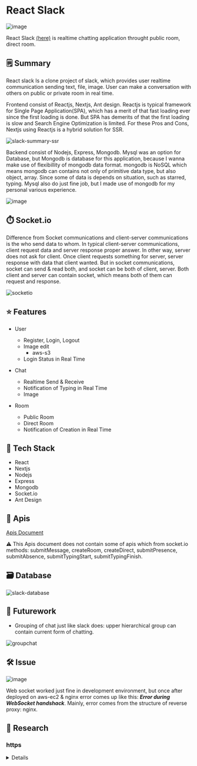 # React Slack

![image](https://user-images.githubusercontent.com/44011462/107928529-c9320c80-6fbb-11eb-8dc6-efeb15ad0475.png)

React Slack [(here)](http://slack.shinywaterjeong.com) is realtime chatting application throught public room, direct room.

## 🗒️ Summary
React slack ls a clone project of slack, which provides user realtime communication sending text, file, image. User can make a conversation with others on public or private room in real time.

Frontend consist of Reactjs, Nextjs, Ant design. Reactjs is typical framework for Single Page Application(SPA), which has a merit of that fast loading ever since the first loading is done. But SPA has demerits of that the first loading is slow and Search Engine Optimization is limited.
For these Pros and Cons, Nextjs using Reactjs is a hybrid solution for SSR.

![slack-summary-ssr](https://user-images.githubusercontent.com/44011462/107926512-27112500-6fb9-11eb-8b9a-b18ee00cf81b.png)

Backend consist of Nodejs, Express, Mongodb. Mysql was an option for Database, but Mongodb is database for this application, because I wanna make use of flexibillity of mongodb data format. mongodb is NoSQL which means mongodb can contains not only of primitive data type, but also object, array. Since some of data is depends on situation, such as starred, typing. Mysql also do just fine job, but I made use of mongodb for my personal various experience.

![image](https://user-images.githubusercontent.com/44011462/107928663-f5e62400-6fbb-11eb-869a-ae20367f7ce2.png)


## ⏱️ Socket.io

Difference from Socket communications and client-server communications is the who send data to whom. In typical client-server communications, client request data and server response proper answer. In other way, server does not ask for client. Once client requests something for server, server response with data that client wanted. But in socket communications, socket can send & read both, and socket can be both of client, server. Both client and server can contain socket, which means both of them can request and response. 

![socketio](https://user-images.githubusercontent.com/44011462/107924148-d946ed80-6fb5-11eb-86a4-ae64524c0e4e.png)


## ⭐ Features

- User
  - Register, Login, Logout
  - Image edit
    - aws-s3
  - Login Status in Real Time

- Chat 
  - Realtime Send & Receive
  - Notification of Typing in Real Time
  - Image

- Room
  - Public Room
  - Direct Room
  - Notification of Creation in Real Time 
  
## 🔧 Tech Stack
- React
- Nextjs
- Nodejs
- Express
- Mongodb
- Socket.io
- Ant Design

## 📶 Apis

[Apis Document](https://slack.api.shinywaterjeong.com/api-docs/)

⚠️ This Apis document does not contain some of apis which from socket.io methods: submitMessage, createRoom, createDirect, submitPresence, submitAbsence, submitTypingStart, submitTypingFinish.

## 🗃️ Database

![slack-database](https://user-images.githubusercontent.com/44011462/107945540-24232e00-6fd3-11eb-96e3-7ded55784585.png)

## 🚧 Futurework

- Grouping of chat just like slack does: upper hierarchical group can contain current form of chatting.

![groupchat](https://user-images.githubusercontent.com/44011462/108012653-3e015700-704d-11eb-9664-bb5e8e6dc9fc.png)

## 🛠️ Issue

![image](https://user-images.githubusercontent.com/44011462/108018398-f84b8b00-705a-11eb-9ba8-e7a5ee03f98c.png)

Web socket worked just fine in development environment, but once after deployed on aws-ec2 & nginx error comes up like this: ***Error during WebSocket handshack***. Mainly, error comes from the structure of reverse proxy: nginx. 

## 🏫 Research

### https

<details>

#### nginx 

![nginx](https://user-images.githubusercontent.com/44011462/106407535-a3671c80-647f-11eb-97c7-72cc5fb66743.png)

##### ssl certification
```bash
$ sudo apt-get install nginx
$ sudo su
$ vim /etc/nginx/nginx.conf
# {
#   ...
#   server {
#     server_name slack.api.shinywaterjeong.com
#     listen 80;
#     location / {
#       proxy_set_header HOST $host;
#       proxy_pass http://localhost:3065;
#       proxy_redirect off;
#       # setting for websocket
#       proxy_http_version 1.1;
#       proxy_set_header Upgrade $http_upgrade;
#       proxy_set_header Connection "upgrade";
#     }
#   }
#   ...
# }
$ exit
$ sudo lsof -i tcp:80
  # port 80 should be idle
$ sudo apt install snapd
$ sudo snap install core; sudo snap refresh core
$ sudo snap install --classic certbot
$ sudo certbot --nginx
$ sudo certbot renew --dry-run
  # - - - - - - - - - - - - - - - - - - - - - - - - - - - - - - - - - - - - - - - -
  # Congratulations, all simulated renewals succeeded: 
  #   /etc/letsencrypt/live/yourDomainName/chine.pem (success)
  # - - - - - - - - - - - - - - - - - - - - - - - - - - - - - - - - - - - - - - - - 
```

##### success ssl setting
```bash
# /etc/nginx/nginx.conf
{
  ...
  server {
    server_name slack.api.shinywaterjeong.com
    listen 80;
    location / {
      proxy_set_header HOST $host;
      proxy_pass http://localhost:3065;
      proxy_redirect off;
    }

    listen 443 ssl; # managed by Certbot
    ssl_certificate /etc/letsencrypt/live/slack.api.shinywaterjeong.com/fullchain.pem; # managed by Certbot
    ssl_certificate_key /etc/letsencrypt/live/slack.api.shinywaterjeong.com/privkey.pem; # managed by Certbot
    include /etc/letsencrypt/options-ssl-nginx.conf; # managed by Certbot
    ssl_dhparam /etc/letsencrypt/ssl-dhparams.pem; # managed by Certbot
  }
  server {
    if ($host = slack.api.shinywaterjeong.com) {
      return 301 https://$host$request_uri;
    } # managed by Certbot

    server_name slack.api.shinywaterjeong.com
    listen 80;
    return 404; # managed by Certbot
  }
}
```

</details>
